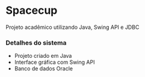 # Spacecup
Projeto acadêmico utilizando Java, Swing API e JDBC
### Detalhes do sistema
* Projeto criado em Java
* Interface gráfica com Swing API
* Banco de dados Oracle
